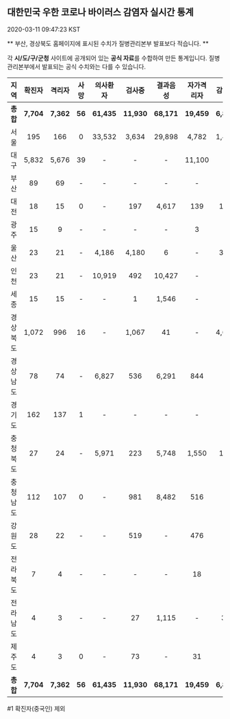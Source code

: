 
## 대한민국 우한 코로나 바이러스 감염자 실시간 통계
2020-03-11 09:47:23 KST

** 부산, 경상북도 홈페이지에 표시된 수치가 질병관리본부 발표보다 적습니다. **

각 **시/도/구/군청** 사이트에 공개되어 있는 **공식 자료**를 수합하여 만든 통계입니다.
질병관리본부에서 발표되는 공식 수치와는 다를 수 있습니다.


|  지역  | 확진자 |  격리자  |  사망  |  의사환자  |  검사중  |  결과음성  |  자가격리자  |  감시중  |  감시해제  |  퇴원  |
|:------:|:------:|:--------:|:--------:|:----------:|:--------:|:----------------:|:------------:|:--------:|:----------:|:--:|
|**총합**|**7,704**|**7,362**|**56**|**61,435**|**11,930**|**68,171**|**19,459**|**6,854**|**9,922**|**279**|
|서울|195|166|0|33,532|3,634|29,898|4,782|1,460|3,322|29|
|대구|5,832|5,676|39|-|-|-|11,100|-|-|117|
|부산|89|69|-|-|-|-|-|-|-|20|
|대전|18|15|0|-|197|4,617|139|139|230|3|
|광주|15|9|-|-|-|-|3|-|-|3|
|울산|23|21|-|4,186|4,180|6|-|354|242|2|
|인천|23|21|-|10,919|492|10,427|-|-|-|2|
|세종|15|15|-|-|1|1,546|-|-|-|-|
|경상북도|1,072|996|16|-|1,067|41|-|4,687|4,587|60|
|경상남도|78|74|-|6,827|536|6,291|844|-|-|4|
|경기도|162|137|1|-|-|-|-|-|-|24|
|충청북도|27|24|-|5,971|223|5,748|1,550|178|1,372|3|
|충청남도|112|107|0|-|981|8,482|516|-|-|1|
|강원도|28|22|-|-|519|-|476|-|-|6|
|전라북도|7|4|-|-|-|-|18|-|-|3|
|전라남도|4|3|-|-|27|1,115|-|36|169|1|
|제주도|4|3|0|-|73|-|31|-|-|1|
|**총합**|**7,704**|**7,362**|**56**|**61,435**|**11,930**|**68,171**|**19,459**|**6,854**|**9,922**|**279**|


#1 확진자(중국인) 제외
    